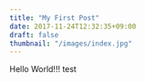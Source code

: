 ```yaml
---
title: "My First Post"
date: 2017-11-24T12:32:35+09:00
draft: false
thumbnail: "/images/index.jpg"
---
```


Hello World!!!
test

